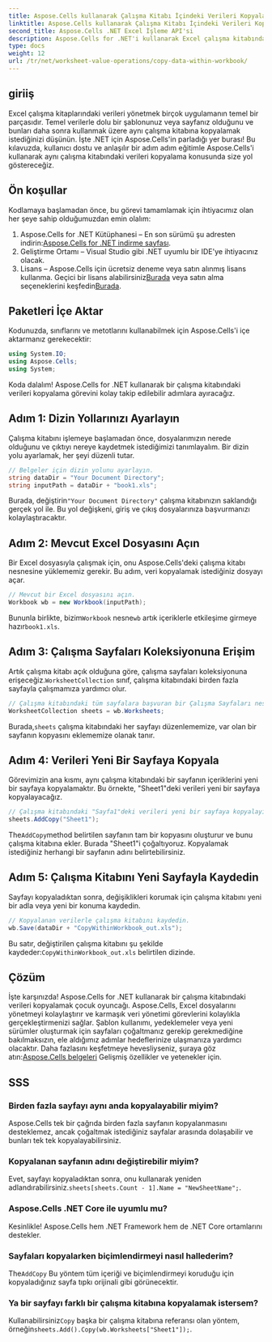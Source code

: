 ```yaml
---
title: Aspose.Cells kullanarak Çalışma Kitabı İçindeki Verileri Kopyalama
linktitle: Aspose.Cells kullanarak Çalışma Kitabı İçindeki Verileri Kopyalama
second_title: Aspose.Cells .NET Excel İşleme API'si
description: Aspose.Cells for .NET'i kullanarak Excel çalışma kitabındaki verileri adım adım kılavuz, kod örnekleri ve faydalı ipuçlarıyla etkili bir şekilde kopyalamayı öğrenin.
type: docs
weight: 12
url: /tr/net/worksheet-value-operations/copy-data-within-workbook/
---
```

## giriiş
Excel çalışma kitaplarındaki verileri yönetmek birçok uygulamanın temel bir parçasıdır. Temel verilerle dolu bir şablonunuz veya sayfanız olduğunu ve bunları daha sonra kullanmak üzere aynı çalışma kitabına kopyalamak istediğinizi düşünün. İşte .NET için Aspose.Cells'in parladığı yer burası! Bu kılavuzda, kullanıcı dostu ve anlaşılır bir adım adım eğitimle Aspose.Cells'i kullanarak aynı çalışma kitabındaki verileri kopyalama konusunda size yol göstereceğiz.
## Ön koşullar
Kodlamaya başlamadan önce, bu görevi tamamlamak için ihtiyacımız olan her şeye sahip olduğumuzdan emin olalım:
1.  Aspose.Cells for .NET Kütüphanesi – En son sürümü şu adresten indirin:[Aspose.Cells for .NET indirme sayfası](https://releases.aspose.com/cells/net/).
2. Geliştirme Ortamı – Visual Studio gibi .NET uyumlu bir IDE'ye ihtiyacınız olacak.
3.  Lisans – Aspose.Cells için ücretsiz deneme veya satın alınmış lisans kullanma. Geçici bir lisans alabilirsiniz[Burada](https://purchase.aspose.com/temporary-license/) veya satın alma seçeneklerini keşfedin[Burada](https://purchase.aspose.com/buy).
## Paketleri İçe Aktar
Kodunuzda, sınıflarını ve metotlarını kullanabilmek için Aspose.Cells'i içe aktarmanız gerekecektir:
```csharp
using System.IO;
using Aspose.Cells;
using System;
```
Koda dalalım! Aspose.Cells for .NET kullanarak bir çalışma kitabındaki verileri kopyalama görevini kolay takip edilebilir adımlara ayıracağız.
## Adım 1: Dizin Yollarınızı Ayarlayın
Çalışma kitabını işlemeye başlamadan önce, dosyalarımızın nerede olduğunu ve çıktıyı nereye kaydetmek istediğimizi tanımlayalım. Bir dizin yolu ayarlamak, her şeyi düzenli tutar.
```csharp
// Belgeler için dizin yolunu ayarlayın.
string dataDir = "Your Document Directory";
string inputPath = dataDir + "book1.xls";
```
 Burada, değiştirin`"Your Document Directory"` çalışma kitabınızın saklandığı gerçek yol ile. Bu yol değişkeni, giriş ve çıkış dosyalarınıza başvurmanızı kolaylaştıracaktır.
## Adım 2: Mevcut Excel Dosyasını Açın
Bir Excel dosyasıyla çalışmak için, onu Aspose.Cells'deki çalışma kitabı nesnesine yüklememiz gerekir. Bu adım, veri kopyalamak istediğiniz dosyayı açar.
```csharp
// Mevcut bir Excel dosyasını açın.
Workbook wb = new Workbook(inputPath);
```
 Bununla birlikte, bizim`Workbook` nesne`wb` artık içeriklerle etkileşime girmeye hazır`book1.xls`.
## Adım 3: Çalışma Sayfaları Koleksiyonuna Erişim
 Artık çalışma kitabı açık olduğuna göre, çalışma sayfaları koleksiyonuna erişeceğiz.`WorksheetCollection` sınıf, çalışma kitabındaki birden fazla sayfayla çalışmamıza yardımcı olur.
```csharp
// Çalışma kitabındaki tüm sayfalara başvuran bir Çalışma Sayfaları nesnesi oluşturun.
WorksheetCollection sheets = wb.Worksheets;
```
 Burada,`sheets` çalışma kitabındaki her sayfayı düzenlememize, var olan bir sayfanın kopyasını eklememize olanak tanır.
## Adım 4: Verileri Yeni Bir Sayfaya Kopyala
Görevimizin ana kısmı, aynı çalışma kitabındaki bir sayfanın içeriklerini yeni bir sayfaya kopyalamaktır. Bu örnekte, "Sheet1"deki verileri yeni bir sayfaya kopyalayacağız.
```csharp
// Çalışma kitabındaki "Sayfa1"deki verileri yeni bir sayfaya kopyalayın.
sheets.AddCopy("Sheet1");
```
 The`AddCopy`method belirtilen sayfanın tam bir kopyasını oluşturur ve bunu çalışma kitabına ekler. Burada "Sheet1"i çoğaltıyoruz. Kopyalamak istediğiniz herhangi bir sayfanın adını belirtebilirsiniz.
## Adım 5: Çalışma Kitabını Yeni Sayfayla Kaydedin
Sayfayı kopyaladıktan sonra, değişiklikleri korumak için çalışma kitabını yeni bir adla veya yeni bir konuma kaydedin.
```csharp
// Kopyalanan verilerle çalışma kitabını kaydedin.
wb.Save(dataDir + "CopyWithinWorkbook_out.xls");
```
 Bu satır, değiştirilen çalışma kitabını şu şekilde kaydeder:`CopyWithinWorkbook_out.xls` belirtilen dizinde.
## Çözüm
İşte karşınızda! Aspose.Cells for .NET kullanarak bir çalışma kitabındaki verileri kopyalamak çocuk oyuncağı. Aspose.Cells, Excel dosyalarını yönetmeyi kolaylaştırır ve karmaşık veri yönetimi görevlerini kolaylıkla gerçekleştirmenizi sağlar. Şablon kullanımı, yedeklemeler veya yeni sürümler oluşturmak için sayfaları çoğaltmanız gerekip gerekmediğine bakılmaksızın, ele aldığımız adımlar hedeflerinize ulaşmanıza yardımcı olacaktır.
 Daha fazlasını keşfetmeye hevesliyseniz, şuraya göz atın:[Aspose.Cells belgeleri](https://reference.aspose.com/cells/net/) Gelişmiş özellikler ve yetenekler için.
## SSS
### Birden fazla sayfayı aynı anda kopyalayabilir miyim?
Aspose.Cells tek bir çağrıda birden fazla sayfanın kopyalanmasını desteklemez, ancak çoğaltmak istediğiniz sayfalar arasında dolaşabilir ve bunları tek tek kopyalayabilirsiniz.
### Kopyalanan sayfanın adını değiştirebilir miyim?
 Evet, sayfayı kopyaladıktan sonra, onu kullanarak yeniden adlandırabilirsiniz.`sheets[sheets.Count - 1].Name = "NewSheetName";`.
### Aspose.Cells .NET Core ile uyumlu mu?
Kesinlikle! Aspose.Cells hem .NET Framework hem de .NET Core ortamlarını destekler.
### Sayfaları kopyalarken biçimlendirmeyi nasıl hallederim?
 The`AddCopy` Bu yöntem tüm içeriği ve biçimlendirmeyi koruduğu için kopyaladığınız sayfa tıpkı orijinali gibi görünecektir.
### Ya bir sayfayı farklı bir çalışma kitabına kopyalamak istersem?
Kullanabilirsiniz`Copy` başka bir çalışma kitabına referansı olan yöntem, örneğin`sheets.Add().Copy(wb.Worksheets["Sheet1"]);`.